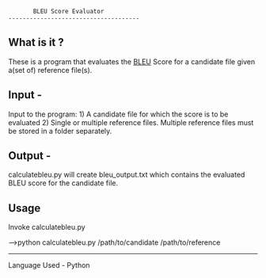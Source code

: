        	   BLEU Score Evaluator
	-------------------------------------

What is it ?
------------

These is a program that evaluates the [BLEU](https://en.wikipedia.org/wiki/BLEU) Score for a candidate file given a(set of) reference file(s).

Input -
-------

Input to the program:
	1) A candidate file for which the score is to be evaluated
	2) Single or multiple reference files. Multiple reference files must be stored in a folder separately.


Output - 
---------

calculatebleu.py will create bleu_output.txt which contains the evaluated BLEU score for the candidate file.


Usage
----------------

Invoke calculatebleu.py

-->python calculatebleu.py /path/to/candidate /path/to/reference


----------------

Language Used - Python

	
